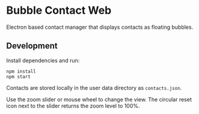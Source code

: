 # Bubble Contact Web

Electron based contact manager that displays contacts as floating bubbles.

## Development

Install dependencies and run:

```
npm install
npm start
```

Contacts are stored locally in the user data directory as `contacts.json`.

Use the zoom slider or mouse wheel to change the view. The circular reset icon
next to the slider returns the zoom level to 100%.
